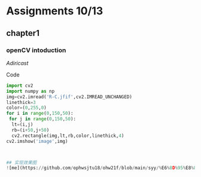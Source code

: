 # Assignments 10/13

## chapter1
### openCV intoduction


*Adiricast*

Code 
```python
import cv2
import numpy as np
img=cv2.imread('R-C.jfif',cv2.IMREAD_UNCHANGED)
linethick=3
color=(0,255,0)
for i in range(0,150,50):
 for j in range(0,150,50):
  lt=(i,j)
  rb=(i+50,j+50)
  cv2.rectangle(img,lt,rb,color,linethick,4)
cv2.imshow('image',img)



## 实现效果图
![me](https://github.com/ophwsjtu18/ohw21f/blob/main/syy/%E6%8D%95%E8%8E%B7.PNG)

